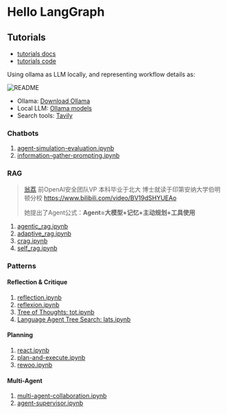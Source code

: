 # Hello LangGraph

## Tutorials

- [tutorials docs](https://langchain-ai.github.io/langgraph/tutorials/)
- [tutorials code](https://github.com/langchain-ai/langgraph/tree/main/docs/docs/tutorials)

Using ollama as LLM locally, and representing workflow details as:

![README](README.png)

- Ollama: [Download Ollama](https://ollama.com/download)
- Local LLM: [Ollama models](https://ollama.com/search)
- Search tools: [Tavily](https://app.tavily.com/)

### Chatbots

1. [agent-simulation-evaluation.ipynb](agent-simulation-evaluation.ipynb)
1. [information-gather-prompting.ipynb](information-gather-prompting.ipynb)

### RAG

>
> [翁荔](https://x.com/lilianweng) 前OpenAI安全团队VP 本科毕业于北大
> 博士就读于印第安纳大学伯明顿分校 <https://www.bilibili.com/video/BV19dSHYUEAo>
>
> 她提出了Agent公式：**Agent=大模型+记忆+主动规划+工具使用**

1. [agentic_rag.ipynb](agentic_rag.ipynb)
1. [adaptive_rag.ipynb](adaptive_rag.ipynb)
1. [crag.ipynb](crag.ipynb)
1. [self_rag.ipynb](self_rag.ipynb)

### Patterns

#### Reflection & Critique

1. [reflection.ipynb](reflection.ipynb)
1. [reflexion.ipynb](reflexion.ipynb)
1. [Tree of Thoughts: tot.ipynb](tot.ipynb)
1. [Language Agent Tree Search: lats.ipynb](lats.ipynb)

#### Planning

1. [react.ipynb](react.ipynb)
2. [plan-and-execute.ipynb](plan-and-execute.ipynb)
3. [rewoo.ipynb](rewoo.ipynb)

#### Multi-Agent

1. [multi-agent-collaboration.ipynb](multi-agent-collaboration.ipynb)
1. [agent-supervisor.ipynb](agent-supervisor.ipynb)
